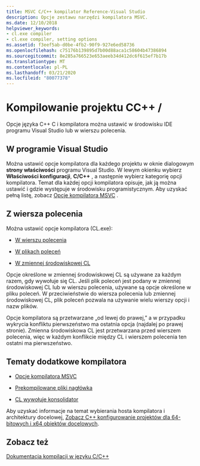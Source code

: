 ```yaml
---
title: MSVC C/C++ kompilator Reference-Visual Studio
description: Opcje zestawu narzędzi kompilatora MSVC.
ms.date: 12/10/2018
helpviewer_keywords:
- cl.exe compiler
- cl.exe compiler, setting options
ms.assetid: f3eef5ab-d0be-4fb2-90f9-927e6ed58736
ms.openlocfilehash: c75176b139895d7b00d88aca1c58604b47386894
ms.sourcegitcommit: 8e285a766523e653aeeb34d412dc6f615ef7b17b
ms.translationtype: MT
ms.contentlocale: pl-PL
ms.lasthandoff: 03/21/2020
ms.locfileid: "80077378"
---
```

# <a name="compiling-a-cc-project"></a>Kompilowanie projektu CC++ /

Opcje języka C++ C i kompilatora można ustawić w środowisku IDE programu Visual Studio lub w wierszu polecenia.

## <a name="in-visual-studio"></a>W programie Visual Studio

Można ustawić opcje kompilatora dla każdego projektu w oknie dialogowym **strony właściwości** programu Visual Studio. W lewym okienku wybierz **Właściwości konfiguracji**, **C/C++**  , a następnie wybierz kategorię opcji kompilatora. Temat dla każdej opcji kompilatora opisuje, jak ją można ustawić i gdzie występuje w środowisku programistycznym. Aby uzyskać pełną listę, zobacz [Opcje kompilatora MSVC](compiler-options.md) .

## <a name="from-the-command-line"></a>Z wiersza polecenia

Można ustawić opcje kompilatora (CL.exe):

- [W wierszu polecenia](compiler-command-line-syntax.md)

- [W plikach poleceń](cl-command-files.md)

- [W zmiennej środowiskowej CL](cl-environment-variables.md)

Opcje określone w zmiennej środowiskowej CL są używane za każdym razem, gdy wywołuje się CL. Jeśli plik poleceń jest podany w zmiennej środowiskowej CL lub w wierszu polecenia, używane są opcje określone w pliku poleceń. W przeciwieństwie do wiersza polecenia lub zmiennej środowiskowej CL, plik poleceń pozwala na używanie wielu wierszy opcji i nazw plików.

Opcje kompilatora są przetwarzane „od lewej do prawej,” a w przypadku wykrycia konfliktu pierwszeństwo ma ostatnia opcja (najdalej po prawej stronie). Zmienna środowiskowa CL jest przetwarzana przed wierszem polecenia, więc w każdym konflikcie między CL i wierszem polecenia ten ostatni ma pierwszeństwo.

## <a name="additional-compiler-topics"></a>Tematy dodatkowe kompilatora

- [Opcje kompilatora MSVC](compiler-options.md)

- [Prekompilowane pliki nagłówka](../creating-precompiled-header-files.md)

- [CL wywołuje konsolidator](cl-invokes-the-linker.md)

Aby uzyskać informacje na temat wybierania hosta kompilatora i architektury docelowej, [Zobacz C++ konfigurowanie projektów dla 64-bitowych i x64 obiektów docelowych](../configuring-programs-for-64-bit-visual-cpp.md).

## <a name="see-also"></a>Zobacz też

[Dokumentacja kompilacji w języku C/C++](c-cpp-building-reference.md)
